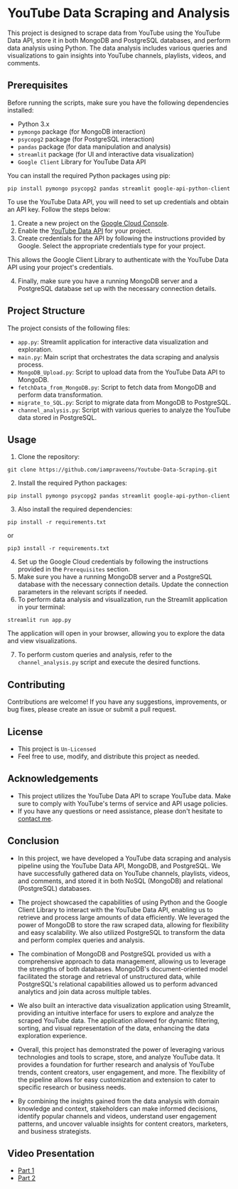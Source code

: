 # YouTube Data Scraping and Analysis

This project is designed to scrape data from YouTube using the YouTube Data API, store it in both MongoDB and PostgreSQL databases, and perform data analysis using Python. The data analysis includes various queries and visualizations to gain insights into YouTube channels, playlists, videos, and comments.

## Prerequisites

Before running the scripts, make sure you have the following dependencies installed:

- Python 3.x
- `pymongo` package (for MongoDB interaction)
- `psycopg2` package (for PostgreSQL interaction)
- `pandas` package (for data manipulation and analysis)
- `streamlit` package (for UI and interactive data visualization)
- `Google Client` Library for YouTube Data API

You can install the required Python packages using pip:
```
pip install pymongo psycopg2 pandas streamlit google-api-python-client
```

To use the YouTube Data API, you will need to set up credentials and obtain an API key. Follow the steps below:

1. Create a new project on the [Google Cloud Console](https://console.cloud.google.com/).
2. Enable the [YouTube Data API](https://console.cloud.google.com/apis/library) for your project.
3. Create credentials for the API by following the instructions provided by Google. Select the appropriate credentials type for your project.

This allows the Google Client Library to authenticate with the YouTube Data API using your project's credentials.

4. Finally, make sure you have a running MongoDB server and a PostgreSQL database set up with the necessary connection details.

## Project Structure

The project consists of the following files:

- `app.py`: Streamlit application for interactive data visualization and exploration.
- `main.py`: Main script that orchestrates the data scraping and analysis process.
- `MongoDB_Upload.py`: Script to upload data from the YouTube Data API to MongoDB.
- `fetchData_from_MongoDB.py`: Script to fetch data from MongoDB and perform data transformation.
- `migrate_to_SQL.py`: Script to migrate data from MongoDB to PostgreSQL.
- `channel_analysis.py`: Script with various queries to analyze the YouTube data stored in PostgreSQL.

## Usage

1. Clone the repository:
```
git clone https://github.com/iampraveens/Youtube-Data-Scraping.git
```
2. Install the required Python packages:
```
pip install pymongo psycopg2 pandas streamlit google-api-python-client
```
3. Also install the required dependencies:
```
pip install -r requirements.txt
```
or

```
pip3 install -r requirements.txt
```
4. Set up the Google Cloud credentials by following the instructions provided in the `Prerequisites` section.
5. Make sure you have a running MongoDB server and a PostgreSQL database with the necessary connection details. Update the connection parameters in the relevant scripts if needed.
6. To perform data analysis and visualization, run the Streamlit application in your terminal:

```
streamlit run app.py
```
The application will open in your browser, allowing you to explore the data and view visualizations.

7. To perform custom queries and analysis, refer to the `channel_analysis.py` script and execute the desired functions.

## Contributing

Contributions are welcome! If you have any suggestions, improvements, or bug fixes, please create an issue or submit a pull request.

## License

- This project is `Un-Licensed`
- Feel free to use, modify, and distribute this project as needed.

## Acknowledgements

- This project utilizes the YouTube Data API to scrape YouTube data. Make sure to comply with YouTube's terms of service and API usage policies.
- If you have any questions or need assistance, please don't hesitate to [contact me](https://www.linkedin.com/in/iampraveens/).

## Conclusion

- In this project, we have developed a YouTube data scraping and analysis pipeline using the YouTube Data API, MongoDB, and PostgreSQL. We have successfully gathered data on YouTube channels, playlists, videos, and comments, and stored it in both NoSQL (MongoDB) and relational (PostgreSQL) databases.

- The project showcased the capabilities of using Python and the Google Client Library to interact with the YouTube Data API, enabling us to retrieve and process large amounts of data efficiently. We leveraged the power of MongoDB to store the raw scraped data, allowing for flexibility and easy scalability. We also utilized PostgreSQL to transform the data and perform complex queries and analysis.

- The combination of MongoDB and PostgreSQL provided us with a comprehensive approach to data management, allowing us to leverage the strengths of both databases. MongoDB's document-oriented model facilitated the storage and retrieval of unstructured data, while PostgreSQL's relational capabilities allowed us to perform advanced analytics and join data across multiple tables.

- We also built an interactive data visualization application using Streamlit, providing an intuitive interface for users to explore and analyze the scraped YouTube data. The application allowed for dynamic filtering, sorting, and visual representation of the data, enhancing the data exploration experience.

- Overall, this project has demonstrated the power of leveraging various technologies and tools to scrape, store, and analyze YouTube data. It provides a foundation for further research and analysis of YouTube trends, content creators, user engagement, and more. The flexibility of the pipeline allows for easy customization and extension to cater to specific research or business needs.

- By combining the insights gained from the data analysis with domain knowledge and context, stakeholders can make informed decisions, identify popular channels and videos, understand user engagement patterns, and uncover valuable insights for content creators, marketers, and business strategists.

## Video Presentation
- [Part 1](https://www.linkedin.com/posts/iampraveens_data-share-like-activity-7071564603813498880-2qQL?utm_source=share&utm_medium=member_desktop)
- [Part 2](https://www.linkedin.com/posts/iampraveens_data-share-like-activity-7071567796836450305-3vW_?utm_source=share&utm_medium=member_desktop)
